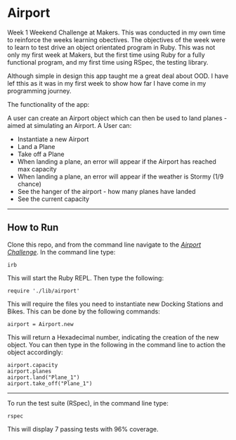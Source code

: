 # Airport

Week 1 Weekend Challenge at Makers. This was conducted in my own time to reinforce the weeks learning obectives. The objectives of the week were to learn to test drive an object orientated program in Ruby. This was not only my first week at Makers, but the first time using Ruby for a fully functional program, and my first time using RSpec, the testing library.

Although simple in design this app taught me a great deal about OOD. I have lef tthis as it was in my first week to show how far I have come in my programming journey.

The functionality of the app:

A user can create an Airport object which can then be used to land planes - aimed at simulating an Airport. A User can:

- Instantiate a new Airport
- Land a Plane
- Take off a Plane
- When landing a plane, an error will appear if the Airport has reached max capacity
- When landing a plane, an error will appear if the weather is Stormy (1/9 chance)
- See the hanger of the airport - how many planes have landed
- See the current capacity

---

## How to Run

Clone this repo, and from the command line navigate to the [_Airport Challenge_](airport_challenge). In the command line type:

```
irb
```

This will start the Ruby REPL. Then type the following:

```
require './lib/airport'
```

This will require the files you need to instantiate new Docking Stations and Bikes. This can be done by the following commands:

```
airport = Airport.new
```

This will return a Hexadecimal number, indicating the creation of the new object. You can then type in the following in the command line to action the object accordingly:

```
airport.capacity
airport.planes
airport.land("Plane_1")
airport.take_off("Plane_1")

```

---

To run the test suite (RSpec), in the command line type:

```
rspec
```

This will display 7 passing tests with 96% coverage.
